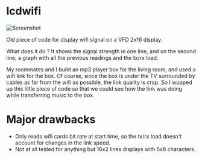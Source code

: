 lcdwifi
=======

![Screenshot](lcdwifi/lcdwifi.jpg)

Old piece of code for display wifi signal on a VFD 2x16 display.

What does it do ? It shows the signal strength in one line, and on the
second line, a graph with all the previous readings and the tx/rx
load.

My roommates and I build an mp3 player box for the living room, and
used a wifi link for the box. Of course, since the box is under the TV
surrounded by cables as far from the wifi as possible, the link
quality is crap. So I wupped up this little piece of code so that we
could see how the link was doing while transferring music to the box.

Major drawbacks
===============

* Only reads wifi cards bit rate at start time, so the tx/rx load doesn't account for changes in the link speed.  
* Not at all tested for anything but 16x2 lines displays with 5x8 characters.
